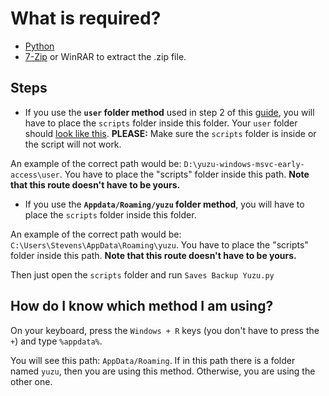 # What is required?
- [Python](https://www.python.org/downloads/)
- [7-Zip](https://7-zip.org/download.html) or WinRAR to extract the .zip file.

## Steps

- If you use the **`user` folder method** used in step 2 of this [guide](https://www.reddit.com/r/NewYuzuPiracy/comments/13gh9ts/yuzu_totk_complete_setup_guide_60_fps_cutscenes/), you will have to place the `scripts` folder inside this folder. Your `user` folder should [look like this](https://i.gyazo.com/d3a4c687dc4d479be384b5062263c905.png). **PLEASE:** Make sure the `scripts` folder is inside or the script will not work. 

An example of the correct path would be: `D:\yuzu-windows-msvc-early-access\user`.  You have to place the "scripts" folder inside this path. **Note that this route doesn't have to be yours.**

- If you use the **`Appdata/Roaming/yuzu` folder method**, you will have to place the `scripts` folder inside this folder.

An example of the correct path would be: `C:\Users\Stevens\AppData\Roaming\yuzu`.  You have to place the "scripts" folder inside this path. **Note that this route doesn't have to be yours.**

Then just open the `scripts` folder and run `Saves Backup Yuzu.py`

## How do I know which method I am using?

On your keyboard, press the `Windows + R` keys (you don't have to press the `+`) and type `%appdata%`. 

You will see this path: `AppData/Roaming`. If in this path there is a folder named `yuzu`, then you are using this method. Otherwise, you are using the other one.
